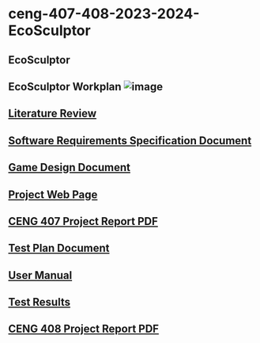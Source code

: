 # ceng-407-408-2023-2024-EcoSculptor
## EcoSculptor

## EcoSculptor Workplan ![image](https://github.com/CankayaUniversity/ceng-407-408-2023-2024-EcoSculptor/assets/63861431/e350cade-bd92-48e7-954a-2450bc7bf912)

## [Literature Review](https://github.com/CankayaUniversity/ceng-407-408-2023-2024-EcoSculptor/wiki/Literature-Review)

## [Software Requirements Specification Document](https://github.com/CankayaUniversity/ceng-407-408-2023-2024-EcoSculptor/wiki/Software-Requirements-Specification-Document)

## [Game Design Document](https://github.com/CankayaUniversity/ceng-407-408-2023-2024-EcoSculptor/wiki/Game-Design-Document)

## [Project Web Page](https://ozgundogan2000.wixsite.com/ecosculptor)

## [CENG 407 Project Report PDF](https://drive.google.com/file/d/14kLW3BM6FG9R_-VtGyh9rs8_p7TAa7U0/view?usp=sharing)

## [Test Plan Document](https://github.com/CankayaUniversity/ceng-407-408-2023-2024-EcoSculptor/wiki/Test-Plan-Document)

## [User Manual](https://github.com/CankayaUniversity/ceng-407-408-2023-2024-EcoSculptor/wiki/User-Manual)

## [Test Results](https://github.com/CankayaUniversity/ceng-407-408-2023-2024-EcoSculptor/wiki/Test-Results)

## [CENG 408 Project Report PDF](https://drive.google.com/file/d/1vmhWE1PIKqkHUMbkLg2V3F2hV7wpgzvG/view?usp=sharing)
